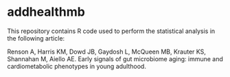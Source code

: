 # addhealthmb

This repository contains R code used to perform the statistical analysis in the following article: 

Renson A, Harris KM, Dowd JB, Gaydosh L, McQueen MB, Krauter KS, Shannahan M, Aiello AE. Early signals of gut microbiome aging: immune and cardiometabolic phenotypes in young adulthood.

